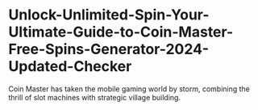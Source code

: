 # Unlock-Unlimited-Spin-Your-Ultimate-Guide-to-Coin-Master-Free-Spins-Generator-2024-Updated-Checker
Coin Master has taken the mobile gaming world by storm, combining the thrill of slot machines with strategic village building.
